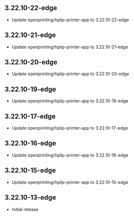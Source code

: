 ## 3.22.10-22-edge
- Update openprinting/hplip-printer-app to 3.22.10-22-edge
## 3.22.10-21-edge
- Update openprinting/hplip-printer-app to 3.22.10-21-edge
## 3.22.10-20-edge
- Update openprinting/hplip-printer-app to 3.22.10-20-edge
## 3.22.10-19-edge
- Update openprinting/hplip-printer-app to 3.22.10-19-edge
## 3.22.10-17-edge
- Update openprinting/hplip-printer-app to 3.22.10-17-edge
## 3.22.10-16-edge
- Update openprinting/hplip-printer-app to 3.22.10-16-edge
## 3.22.10-15-edge
- Update openprinting/hplip-printer-app to 3.22.10-15-edge
## 3.22.10-13-edge
- Initial release
